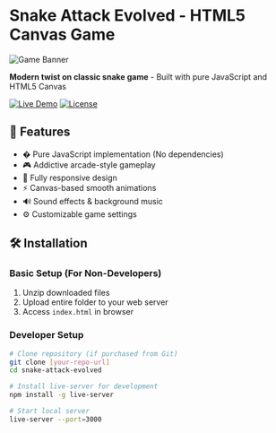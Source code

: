 # Snake Attack Evolved - HTML5 Canvas Game

![Game Banner](https://via.placeholder.com/1200x400.png?text=Snake+Attack+Evolved+Banner)

**Modern twist on classic snake game** - Built with pure JavaScript and HTML5 Canvas

[![Live Demo](https://img.shields.io/badge/Demo-Live%20Play-green?style=for-the-badge)](https://snake-attack-evolved-play.vercel.app/)
[![License](https://img.shields.io/badge/License-ThemeForest%20Regular-blue?style=for-the-badge)](https://themeforest.net)

## 🚀 Features

- � Pure JavaScript implementation (No dependencies)
- 🎮 Addictive arcade-style gameplay
- 📱 Fully responsive design
- ⚡ Canvas-based smooth animations
- 🔊 Sound effects & background music
- ⚙️ Customizable game settings

## 🛠️ Installation

### Basic Setup (For Non-Developers)
1. Unzip downloaded files
2. Upload entire folder to your web server
3. Access `index.html` in browser

### Developer Setup
```bash
# Clone repository (if purchased from Git)
git clone [your-repo-url]
cd snake-attack-evolved

# Install live-server for development
npm install -g live-server

# Start local server
live-server --port=3000
